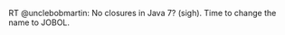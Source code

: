<!--
id: 2095084012
link: http://kevinisom.info/post/2095084012/rt-unclebobmartin-no-closures-in-java-7-sigh
slug: rt-unclebobmartin-no-closures-in-java-7-sigh
date: Sun Dec 05 2010 11:36:25 GMT+1300 (NZDT)
raw: {"blog_name":"kevinisom","id":2095084012,"post_url":"http://kevinisom.info/post/2095084012/rt-unclebobmartin-no-closures-in-java-7-sigh","slug":"rt-unclebobmartin-no-closures-in-java-7-sigh","type":"text","date":"2010-12-04 22:36:25 GMT","timestamp":1291502185,"state":"published","format":"html","reblog_key":"ErnpT4bU","tags":[],"short_url":"http://tmblr.co/Zw68Yy1yu77i","highlighted":[],"feed_item":"http://twitter.com/kev_nz/statuses/11130871750856704","from_feed_id":650289,"note_count":0,"title":null,"body":"<p>RT @unclebobmartin: No closures in Java 7? (sigh). Time to change the name to JOBOL.</p>"}
publish: 2010-12-05
tags: 
title: null
-->


RT @unclebobmartin: No closures in Java 7? (sigh). Time to change the
name to JOBOL.


